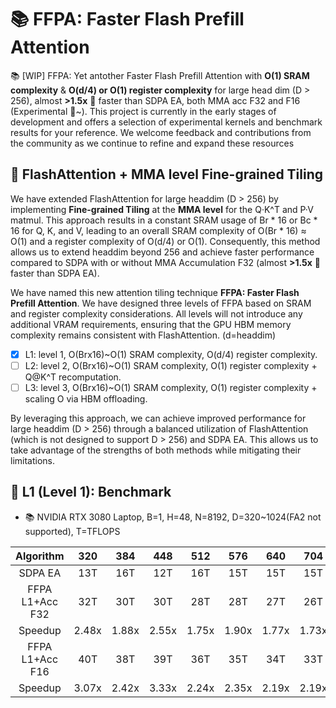 # 📚 FFPA: Faster  Flash Prefill Attention  
📚 [WIP] FFPA: Yet antother Faster Flash Prefill Attention with **O(1) SRAM complexity** & **O(d/4) or O(1) register complexity** for large head dim (D > 256), almost **>1.5x** 🎉 faster than SDPA EA, both MMA acc F32 and F16 (Experimental 👀~). This project is currently in the early stages of development and offers a selection of experimental kernels and benchmark results for your reference. We welcome feedback and contributions from the community as we continue to refine and expand these resources

## 📖 FlashAttention + MMA level Fine-grained Tiling  

We have extended FlashAttention for large headdim (D > 256) by implementing **Fine-grained Tiling** at the **MMA level** for the Q·K^T and P·V matmul. This approach results in a constant SRAM usage of Br * 16 or Bc * 16 for Q, K, and V, leading to an overall SRAM complexity of O(Br * 16) ≈ O(1) and a register complexity of O(d/4) or O(1). Consequently, this method allows us to extend headdim beyond 256 and achieve faster performance compared to SDPA with or without MMA Accumulation F32 (almost **>1.5x** 🎉 faster than SDPA EA). 

We have named this new attention tiling technique **FFPA: Faster Flash Prefill Attention**. We have designed three levels of FFPA based on SRAM and register complexity considerations. All levels will not introduce any additional VRAM requirements, ensuring that the GPU HBM memory complexity remains consistent with FlashAttention. (d=headdim)

- [x] L1: level 1, O(Brx16)~O(1) SRAM complexity, O(d/4) register complexity.  
- [ ] L2: level 2, O(Brx16)~O(1) SRAM complexity, O(1) register complexity + Q@K^T recomputation.  
- [ ] L3: level 3, O(Brx16)~O(1) SRAM complexity, O(1) register complexity + scaling O via HBM offloading. 

By leveraging this approach, we can achieve improved performance for large headdim (D > 256) through a balanced utilization of FlashAttention (which is not designed to support D > 256) and SDPA EA. This allows us to take advantage of the strengths of both methods while mitigating their limitations. 

## 📖 L1 (Level 1): Benchmark

- 📚 NVIDIA RTX 3080 Laptop, B=1, H=48, N=8192, D=320~1024(FA2 not supported), T=TFLOPS   

|Algorithm|320|384|448|512|576|640|704|768|832|896|960|1024|    
|:---:|:---:|:---:|:---:|:---:|:---:|:---:|:---:|:---:|:---:|:---:|:---:|:---:|  
|SDPA EA|13T|16T|12T|16T|15T|15T|15T|15T|15T|15T|  
|FFPA L1+Acc F32|32T|30T|30T|28T|28T|27T|26T||25T|25T|   
|Speedup|2.48x|1.88x|2.55x|1.75x|1.90x|1.77x|1.73x||1.66x|1.66x|  
|FFPA L1+Acc F16|40T|38T|39T|36T|35T|34T|33T||31T|31T|  
|Speedup|3.07x|2.42x|3.33x|2.24x|2.35x|2.19x|2.19x||2.03x|2.03x|
